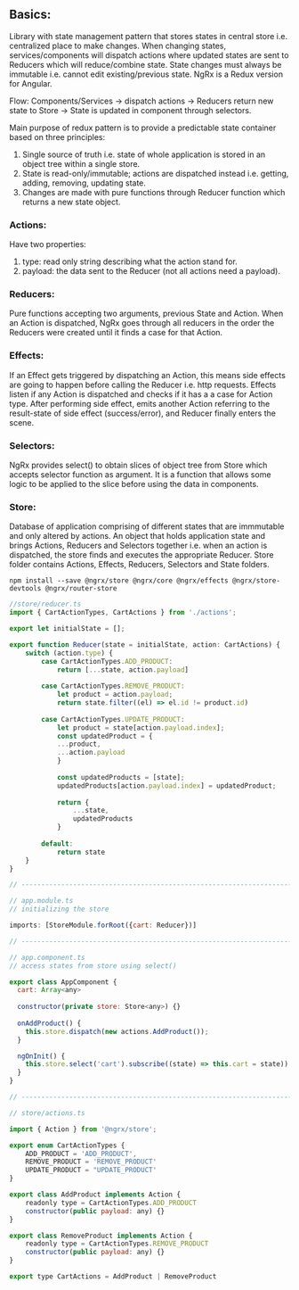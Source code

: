 ## Basics:
Library with state management pattern that stores states in central store i.e. centralized place to make changes. When changing states, services/components will dispatch actions where updated states are sent to Reducers which will reduce/combine state. State changes must always be immutable i.e. cannot edit existing/previous state. NgRx is a Redux version for Angular. 

Flow: Components/Services -> dispatch actions -> Reducers return new state to Store -> State is updated in component through selectors.

Main purpose of redux pattern is to provide a predictable state container based on three principles:
1) Single source of truth i.e. state of whole application is stored in an object tree within a single store.
2) State is read-only/immutable; actions are dispatched instead i.e. getting, adding, removing, updating state.
3) Changes are made with pure functions through Reducer function which returns a new state object.  

### Actions:
Have two properties:
1) type: read only string describing what the action stand for.
2) payload: the data sent to the Reducer (not all actions need a payload).

### Reducers:
Pure functions accepting two arguments, previous State and Action. When an Action is dispatched, NgRx goes through all reducers in the order the Reducers were created until it finds a case for that Action. 

### Effects:
If an Effect gets triggered by dispatching an Action, this means side effects are going to happen before calling the Reducer i.e. http requests. Effects listen if any Action is dispatched and checks if it has a a case for Action type. After performing side effect, emits another Action referring to the result-state of side effect (success/error), and Reducer finally enters the scene.

### Selectors: 
NgRx provides select() to obtain slices of object tree from Store which accepts selector function as argument. It is a function that allows some logic to be applied to the slice before using the data in components.

### Store:
Database of application comprising of different states that are immmutable and only altered by actions. An object that holds application state and brings Actions, Reducers and Selectors together i.e. when an action is dispatched, the store finds and executes the appropriate Reducer. Store folder contains Actions, Effects, Reducers, Selectors and State folders.


```
npm install --save @ngrx/store @ngrx/core @ngrx/effects @ngrx/store-devtools @ngrx/router-store
```

```javascript
//store/reducer.ts
import { CartActionTypes, CartActions } from './actions';

export let initialState = [];

export function Reducer(state = initialState, action: CartActions) {
    switch (action.type) {
        case CartActionTypes.ADD_PRODUCT:
            return [...state, action.payload]
        
        case CartActionTypes.REMOVE_PRODUCT:
            let product = action.payload;
            return state.filter((el) => el.id != product.id)
        
        case CartActionTypes.UPDATE_PRODUCT:
            let product = state[action.payload.index];
            const updatedProduct = {
            ...product,
            ...action.payload
            }
            
            const updatedProducts = [state];
            updatedProducts[action.payload.index] = updatedProduct;
            
            return {
                ...state,
                updatedProducts
            }
        
        default:
            return state
    }
}

// ----------------------------------------------------------------------

// app.module.ts
// initializing the store

imports: [StoreModule.forRoot({cart: Reducer})]

// ----------------------------------------------------------------------

// app.component.ts
// access states from store using select()

export class AppComponent {
  cart: Array<any>
  
  constructor(private store: Store<any>) {}
  
  onAddProduct() {
    this.store.dispatch(new actions.AddProduct());
  }

  ngOnInit() {
    this.store.select('cart').subscribe((state) => this.cart = state))
  }
}

// ----------------------------------------------------------------------

// store/actions.ts

import { Action } from '@ngrx/store';

export enum CartActionTypes {
    ADD_PRODUCT = 'ADD_PRODUCT',
    REMOVE_PRODUCT = 'REMOVE_PRODUCT'
    UPDATE_PRODUCT = "UPDATE_PRODUCT'
}

export class AddProduct implements Action {
    readonly type = CartActionTypes.ADD_PRODUCT
    constructor(public payload: any) {}
}

export class RemoveProduct implements Action {
    readonly type = CartActionTypes.REMOVE_PRODUCT
    constructor(public payload: any) {}
}

export type CartActions = AddProduct | RemoveProduct


```


